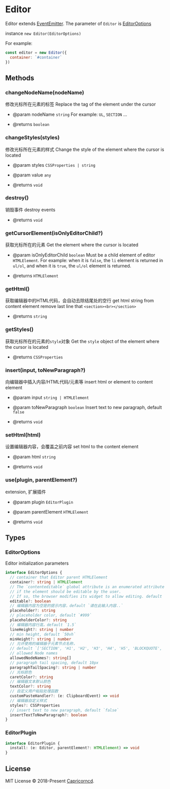 # Editor

Editor extends [EventEmitter](./EventEmitter.md). The parameter of `Editor` is [EditorOptions](#EditorOptions)

instance `new Editor(EditorOptions)`

For example:

```js
const editor = new Editor({
  container: `#container`
})
```

## Methods

### changeNodeName(nodeName)

修改光标所在元素的标签
Replace the tag of the element under the cursor

- @param nodeName `string` For example: `UL`, `SECTION` ...

- @returns `boolean`

### changeStyles(styles)

修改光标所在元素的样式
Change the style of the element where the cursor is located

- @param styles `CSSProperties | string`
- @param value `any`

- @returns `void`

### destroy()

销毁事件
destroy events

- @returns `void`

### getCursorElement(isOnlyEditorChild?)

获取光标所在的元素
Get the element where the cursor is located

- @param isOnlyEditorChild `boolean` Must be a child element of editor `HTMLElement`. For example: when it is `false`, the `li` element is returned in `ul/ol`, and when it is `true`, the `ul/ol` element is returned.

- @returns `HTMLElement`

### getHtml()

获取编辑器中的HTML代码，会自动去除结尾处的空行
get html string from content element
remove last line that `<section><br></section>`

- @returns `string`

### getStyles()

获取光标所在的元素的`style`对象
Get the `style` object of the element where the cursor is located

- @returns `CSSProperties`

### insert(input, toNewParagraph?)

向编辑器中插入内容/HTML代码/元素等
insert html or element to content element

- @param input `string | HTMLElement`
- @param toNewParagraph `boolean` Insert text to new paragraph, default `false`

- @returns `void`

### setHtml(html)

设置编辑器内容，会覆盖之前内容
set html to the content element

- @param html `string`

- @returns `void`

### use(plugin, parentElement?)

extension, 扩展插件

- @param plugin `EditorPlugin`
- @param parentElement `HTMLElement`

- @returns `void`

## Types

### EditorOptions

Editor initialization parameters

```ts
interface EditorOptions {
  // container that Editor parent HTMLElement
  container?: string | HTMLElement
  // The `contenteditable` global attribute is an enumerated attribute indicating
  // if the element should be editable by the user.
  // If so, the browser modifies its widget to allow editing. default `true`.
  editable?: boolean
  // 编辑器内容为空是的提示内容，default `请在此输入内容..`
  placeholder?: string
  // placeholder color, default `#999`
  placeholderColor?: string
  // 编辑器内容行高，default `1.5`
  lineHeight?: string | number
  // min height, default `50vh`
  minHeight?: string | number
  // 允许使用的编辑器子元素节点名称，
  // default `['SECTION', 'H1', 'H2', 'H3', 'H4', 'H5', 'BLOCKQUOTE', 'UL', 'OL']`
  // allowed Node names
  allowedNodeNames?: string[]
  // paragraph tail spacing, default 10px
  paragraphTailSpacing?: string | number
  // 光标颜色
  caretColor?: string
  // 编辑器文本默认颜色
  textColor?: string
  // 自定义用户粘贴处理函数
  customPasteHandler?: (e: ClipboardEvent) => void
  // 编辑器自定义样式
  styles?: CSSProperties
  // insert text to new paragraph, default `false`
  insertTextToNewParagraph?: boolean
}
```

### EditorPlugin

```ts
interface EditorPlugin {
  install: (e: Editor, parentElement?: HTMLElement) => void
}
```

## License

MIT License © 2018-Present [Capricorncd](https://github.com/capricorncd).
